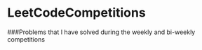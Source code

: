 # LeetCodeCompetitions

###Problems that I have solved during the weekly and bi-weekly competitions
